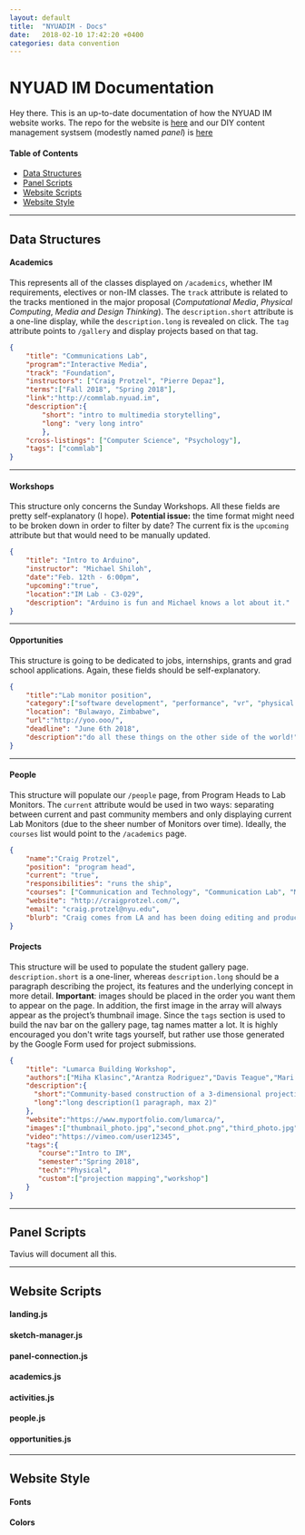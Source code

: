 ```yaml
---
layout: default
title:  "NYUADIM - Docs"
date:   2018-02-10 17:42:20 +0400
categories: data convention
---
```


# NYUAD IM Documentation

Hey there. This is an up-to-date documentation of how the NYUAD IM website works. The repo for the website is [here](https://github.com/NYUAD-IM/website) and our DIY content management systsem (modestly named *panel*) is [here](https://github.com/NYUAD-IN/website-panel)

#### Table of Contents
- [Data Structures](#data-structures)
- [Panel Scripts](#panel-scripts)
- [Website Scripts](#website-scripts)
- [Website Style](#website-style)

---

## Data Structures

#### Academics
This represents all of the classes displayed on `/academics`, whether IM requirements, electives or non-IM classes. The `track` attribute is related to the tracks mentioned in the major proposal (*Computational Media*, *Physical Computing*, *Media and Design Thinking*). The `description.short` attribute is a one-line display, while the `description.long` is revealed on click. The `tag` attribute points to `/gallery` and display projects based on that tag.
```json
{
	"title": "Communications Lab",
	"program":"Interactive Media",
	"track": "Foundation",
	"instructors": ["Craig Protzel", "Pierre Depaz"],
	"terms":["Fall 2018", "Spring 2018"],
	"link":"http://commlab.nyuad.im",
	"description":{
		"short": "intro to multimedia storytelling",
		"long": "very long intro"
		},
	"cross-listings": ["Computer Science", "Psychology"],
	"tags": ["commlab"]
}
```

---

#### Workshops
This structure only concerns the Sunday Workshops. All these fields are pretty self-explanatory (I hope).
**Potential issue:** the time format might need to be broken down in order to filter by date? The current fix is the `upcoming` attribute but that would need to be manually updated.
```json
{
	"title": "Intro to Arduino",
	"instructor": "Michael Shiloh",
	"date":"Feb. 12th - 6:00pm",
	"upcoming":"true",
	"location":"IM Lab - C3-029",
	"description": "Arduino is fun and Michael knows a lot about it."
}
```

---

#### Opportunities
This structure is going to be dedicated to jobs, internships, grants and grad school applications. Again, these fields should be self-explanatory.
```json
{
	"title":"Lab monitor position",
	"category":["software development", "performance", "vr", "physical computing"],
	"location": "Bulawayo, Zimbabwe",
	"url":"http://yoo.ooo/",
	"deadline": "June 6th 2018",
	"description":"do all these things on the other side of the world!"
}
```

---

#### People
This structure will populate our `/people` page, from Program Heads to Lab Monitors. The `current` attribute would be used in two ways: separating between current and past community members and only displaying current Lab Monitors (due to the sheer number of Monitors over time). Ideally, the `courses` list would point to the `/academics` page.
```json
{
	"name":"Craig Protzel",
	"position": "program head",
	"current": "true",
	"responsibilities": "runs the ship",
	"courses": ["Communication and Technology", "Communication Lab", "Mashups: Creating with Web API", "Making Education", "Explorable Stories"],
	"website": "http://craigprotzel.com/",
	"email": "craig.protzel@nyu.edu",
	"blurb": "Craig comes from LA and has been doing editing and production work in the entertainment and teaching creative coding for a while!"
}
```

#### Projects
This structure will be used to populate the student gallery page. `description.short` is a one-liner, whereas `description.long` should be a paragraph describing the project, its features and the underlying concept in more detail. **Important**: images should be placed in the order you want them to appear on the page. In addition, the first image in the array will always appear as the project’s thumbnail image. Since the `tags` section is used to build the nav bar on the gallery page, tag names matter a lot. It is highly encouraged you don't write tags yourself, but rather use those generated by the Google Form used for project submissions. 

```json
{
    "title": "Lumarca Building Workshop",
    "authors":["Miha Klasinc","Arantza Rodriguez","Davis Teague","Mari Calderon"],
    "description":{
      "short":"Community-based construction of a 3-dimensional projection display",
      "long":"long description(1 paragraph, max 2)"
    },
    "website":"https://www.myportfolio.com/lumarca/",
    "images":["thumbnail_photo.jpg","second_phot.png","third_photo.jpg"],
    "video":"https://vimeo.com/user12345",
    "tags":{
       "course":"Intro to IM",
       "semester":"Spring 2018",
       "tech":"Physical",
       "custom":["projection mapping","workshop"]
    }
}
```

---

## Panel Scripts

Tavius will document all this.

---

## Website Scripts

#### landing.js

#### sketch-manager.js

#### panel-connection.js

#### academics.js

#### activities.js

#### people.js

#### opportunities.js

---

## Website Style

#### Fonts

#### Colors
